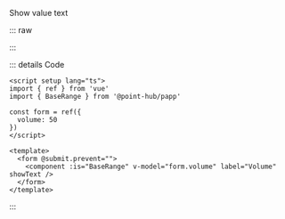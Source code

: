 Show value text

::: raw

<RangeText />

:::

::: details Code

```vue
<script setup lang="ts">
import { ref } from 'vue'
import { BaseRange } from '@point-hub/papp'

const form = ref({
  volume: 50
})
</script>

<template>
  <form @submit.prevent="">
    <component :is="BaseRange" v-model="form.volume" label="Volume" showText />
  </form>
</template>
```

:::

